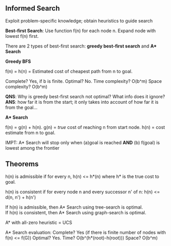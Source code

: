 <h2>Informed Search</h2>

Exploit problem-specific knowledge; obtain heuristics to guide search

<b>Best-first Search</b>: Use function f(n) for each node n. Expand node with lowest f(n) first.

There are 2 types of best-first search: <b>greedy best-first search</b> and <b>A* Search</b>

<b>Greedy BFS</b>

f(n) = h(n) = Estimated cost of cheapest path from n to goal.

Complete? Yes, if b is finite. Optimal? No. Time complexity? O(b^m) Space complexity? O(b^m)

<b>QNS</b>: Why is greedy best-first search not optimal? What info does it ignore?<br>
<b>ANS</b>: how far it is from the start; it only takes into account of how far it is from the goal...

<b>A* Search</b>

f(n) = g(n) + h(n). g(n) = <i>true</i> cost of reaching n from start node. h(n) = cost estimate from n to goal.

IMPT: A* Search will stop only when (a)goal is reached <b>AND</b> (b) f(goal) is lowest among the frontier

<h2>Theorems</h2>

h(n) is admissible if for every n, h(n) <= h*(n) where h* is the true cost to goal.

h(n) is consistent if for every node n and every successor n' of n: h(n) <= d(n, n') + h(n')

If h(n) is admissible, then A* Search using tree-search is optimal.<br>
If h(n) is consistent, then A* Search using graph-search is optimal.

A* with all-zero heuristic = UCS

A* Search evaluation: Complete? Yes (if there is finite number of nodes with f(n) <= f(G)) Optimal? Yes. Time? O(b^(h*(root)-h(root))) Space? O(b^m)
